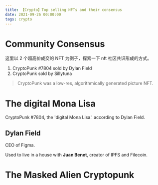 ```yaml
---
title: 【Crypto】Top selling NFTs and their consensus
date: 2021-09-26 00:00:00
tags: crypto
---
```


# Community Consensus

这里以 2 个超高价成交的 NFT 为例子，探索一下 nft 社区共识形成的方式。

1. CryptoPunk #7804 sold by Dylan Field
1. CryptoPunk sold by Sillytuna

> CryptoPunk was a low-res, algorithmically generated picture NFT.

# The digital Mona Lisa

CryptoPunk #7804, the 'digital Mona Lisa.' according to Dylan Field. 

[]()

## Dylan Field

CEO of Figma.

Used to live in a house with __Juan Benet__, creator of IPFS and Filecoin.



# The Masked Alien Cryptopunk